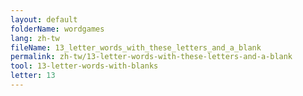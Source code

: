 ```yaml
---
layout: default
folderName: wordgames
lang: zh-tw
fileName: 13_letter_words_with_these_letters_and_a_blank
permalink: zh-tw/13-letter-words-with-these-letters-and-a-blank
tool: 13-letter-words-with-blanks
letter: 13
---
```


